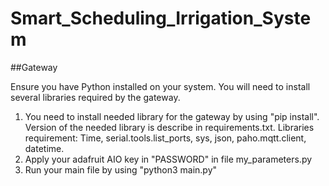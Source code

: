 # Smart_Scheduling_Irrigation_System

##Gateway

Ensure you have Python installed on your system. You will need to install several libraries required by the gateway.
1. You need to install needed library for the gateway by using "pip install". Version of the needed library is describe in requirements.txt. Libraries requirement: Time, serial.tools.list_ports, sys, json, paho.mqtt.client, datetime.
2. Apply your adafruit AIO key in "PASSWORD" in file my_parameters.py
3. Run your main file by using "python3 main.py"
